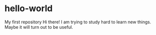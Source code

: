 # hello-world
My first repository
Hi there! I am trying to study hard to learn new things. 
Maybe it will turn out to be useful.
